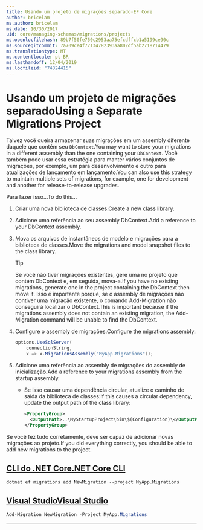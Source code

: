 ```yaml
---
title: Usando um projeto de migrações separado-EF Core
author: bricelam
ms.author: bricelam
ms.date: 10/30/2017
uid: core/managing-schemas/migrations/projects
ms.openlocfilehash: 89b7f50fe750c2953aa75efcdffcb1a5199ce90c
ms.sourcegitcommit: 7a709ce4f77134782393aa802df5ab2718714479
ms.translationtype: MT
ms.contentlocale: pt-BR
ms.lasthandoff: 12/04/2019
ms.locfileid: "74824415"
---
```

# <a name="using-a-separate-migrations-project"></a><span data-ttu-id="ce8cc-102">Usando um projeto de migrações separado</span><span class="sxs-lookup"><span data-stu-id="ce8cc-102">Using a Separate Migrations Project</span></span>

<span data-ttu-id="ce8cc-103">Talvez você queira armazenar suas migrações em um assembly diferente daquele que contém seu `DbContext`.</span><span class="sxs-lookup"><span data-stu-id="ce8cc-103">You may want to store your migrations in a different assembly than the one containing your `DbContext`.</span></span> <span data-ttu-id="ce8cc-104">Você também pode usar essa estratégia para manter vários conjuntos de migrações, por exemplo, um para desenvolvimento e outro para atualizações de lançamento em lançamento.</span><span class="sxs-lookup"><span data-stu-id="ce8cc-104">You can also use this strategy to maintain multiple sets of migrations, for example, one for development and another for release-to-release upgrades.</span></span>

<span data-ttu-id="ce8cc-105">Para fazer isso...</span><span class="sxs-lookup"><span data-stu-id="ce8cc-105">To do this...</span></span>

1. <span data-ttu-id="ce8cc-106">Criar uma nova biblioteca de classes.</span><span class="sxs-lookup"><span data-stu-id="ce8cc-106">Create a new class library.</span></span>

2. <span data-ttu-id="ce8cc-107">Adicione uma referência ao seu assembly DbContext.</span><span class="sxs-lookup"><span data-stu-id="ce8cc-107">Add a reference to your DbContext assembly.</span></span>

3. <span data-ttu-id="ce8cc-108">Mova os arquivos de instantâneos de modelo e migrações para a biblioteca de classes.</span><span class="sxs-lookup"><span data-stu-id="ce8cc-108">Move the migrations and model snapshot files to the class library.</span></span>
   > [!TIP]
   > <span data-ttu-id="ce8cc-109">Se você não tiver migrações existentes, gere uma no projeto que contém DbContext e, em seguida, mova-a.</span><span class="sxs-lookup"><span data-stu-id="ce8cc-109">If you have no existing migrations, generate one in the project containing the DbContext then move it.</span></span>
   > <span data-ttu-id="ce8cc-110">Isso é importante porque, se o assembly de migrações não contiver uma migração existente, o comando Add-Migration não conseguirá localizar o DbContext.</span><span class="sxs-lookup"><span data-stu-id="ce8cc-110">This is important because if the migrations assembly does not contain an existing migration, the Add-Migration command will be unable to find the DbContext.</span></span>

4. <span data-ttu-id="ce8cc-111">Configure o assembly de migrações:</span><span class="sxs-lookup"><span data-stu-id="ce8cc-111">Configure the migrations assembly:</span></span>

   ``` csharp
   options.UseSqlServer(
       connectionString,
       x => x.MigrationsAssembly("MyApp.Migrations"));
   ```

5. <span data-ttu-id="ce8cc-112">Adicione uma referência ao assembly de migrações do assembly de inicialização.</span><span class="sxs-lookup"><span data-stu-id="ce8cc-112">Add a reference to your migrations assembly from the startup assembly.</span></span>
   * <span data-ttu-id="ce8cc-113">Se isso causar uma dependência circular, atualize o caminho de saída da biblioteca de classes:</span><span class="sxs-lookup"><span data-stu-id="ce8cc-113">If this causes a circular dependency, update the output path of the class library:</span></span>

     ``` xml
     <PropertyGroup>
       <OutputPath>..\MyStartupProject\bin\$(Configuration)\</OutputPath>
     </PropertyGroup>
     ```

<span data-ttu-id="ce8cc-114">Se você fez tudo corretamente, deve ser capaz de adicionar novas migrações ao projeto.</span><span class="sxs-lookup"><span data-stu-id="ce8cc-114">If you did everything correctly, you should be able to add new migrations to the project.</span></span>

## <a name="net-core-clitabdotnet-core-cli"></a>[<span data-ttu-id="ce8cc-115">CLI do .NET Core</span><span class="sxs-lookup"><span data-stu-id="ce8cc-115">.NET Core CLI</span></span>](#tab/dotnet-core-cli)

```dotnetcli
dotnet ef migrations add NewMigration --project MyApp.Migrations
```

## <a name="visual-studiotabvs"></a>[<span data-ttu-id="ce8cc-116">Visual Studio</span><span class="sxs-lookup"><span data-stu-id="ce8cc-116">Visual Studio</span></span>](#tab/vs)

``` powershell
Add-Migration NewMigration -Project MyApp.Migrations
```

***
